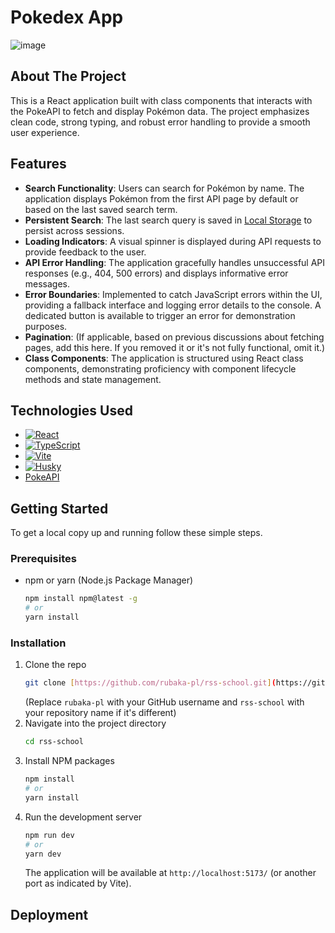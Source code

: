 # Pokedex App

![image](https://github.com/user-attachments/assets/40620e59-062d-432b-a155-ee4ba4879f82)

## About The Project

This is a React application built with class components that interacts with the PokeAPI to fetch and display Pokémon data. The project emphasizes clean code, strong typing, and robust error handling to provide a smooth user experience.

## Features

* **Search Functionality**: Users can search for Pokémon by name. The application displays Pokémon from the first API page by default or based on the last saved search term.
* **Persistent Search**: The last search query is saved in [Local Storage](https://developer.mozilla.org/en-US/docs/Web/API/Window/localStorage) to persist across sessions.
* **Loading Indicators**: A visual spinner is displayed during API requests to provide feedback to the user.
* **API Error Handling**: The application gracefully handles unsuccessful API responses (e.g., 404, 500 errors) and displays informative error messages.
* **Error Boundaries**: Implemented to catch JavaScript errors within the UI, providing a fallback interface and logging error details to the console. A dedicated button is available to trigger an error for demonstration purposes.
* **Pagination**: (If applicable, based on previous discussions about fetching pages, add this here. If you removed it or it's not fully functional, omit it.)
* **Class Components**: The application is structured using React class components, demonstrating proficiency with component lifecycle methods and state management.

## Technologies Used

* [![React](https://img.shields.io/badge/React-61DAFB?style=for-the-badge&logo=react&logoColor=white)](https://react.dev/)
* [![TypeScript](https://img.shields.io/badge/TypeScript-3178C6?style=for-the-badge&logo=typescript&logoColor=white)](https://www.typescriptlang.org/)
* [![Vite](https://img.shields.io/badge/Vite-646CFF?style=for-the-badge&logo=vite&logoColor=white)](https://vitejs.dev/)
* [![Husky](https://img.shields.io/badge/Husky-black?style=for-the-badge&logo=husky&logoColor=white)](https://typicode.github.io/husky/)
* [PokeAPI](https://pokeapi.co/)

## Getting Started

To get a local copy up and running follow these simple steps.

### Prerequisites

* npm or yarn (Node.js Package Manager)
    ```bash
    npm install npm@latest -g
    # or
    yarn install
    ```

### Installation

1.  Clone the repo
    ```bash
    git clone [https://github.com/rubaka-pl/rss-school.git](https://github.com/rubaka-pl/rss-school.git)
    ```
    (Replace `rubaka-pl` with your GitHub username and `rss-school` with your repository name if it's different)
2.  Navigate into the project directory
    ```bash
    cd rss-school
    ```
3.  Install NPM packages
    ```bash
    npm install
    # or
    yarn install
    ```
4.  Run the development server
    ```bash
    npm run dev
    # or
    yarn dev
    ```
    The application will be available at `http://localhost:5173/` (or another port as indicated by Vite).

## Deployment





